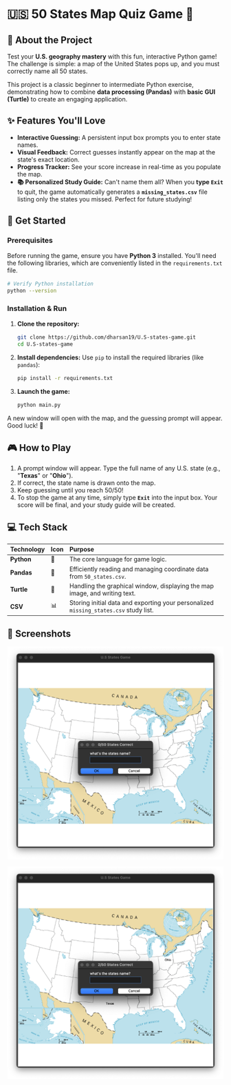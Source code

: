 # 🇺🇸 50 States Map Quiz Game 🧠

## 👋 About the Project

Test your **U.S. geography mastery** with this fun, interactive Python game\! The challenge is simple: a map of the United States pops up, and you must correctly name all 50 states.

This project is a classic beginner to intermediate Python exercise, demonstrating how to combine **data processing (Pandas)** with **basic GUI (Turtle)** to create an engaging application.

## ✨ Features You'll Love

  * **Interactive Guessing:** A persistent input box prompts you to enter state names.
  * **Visual Feedback:** Correct guesses instantly appear on the map at the state's exact location.
  * **Progress Tracker:** See your score increase in real-time as you populate the map.
  * **📚 Personalized Study Guide:** Can't name them all? When you **type `Exit`** to quit, the game automatically generates a **`missing_states.csv`** file listing only the states you missed. Perfect for future studying\!

## 🚀 Get Started

### Prerequisites

Before running the game, ensure you have **Python 3** installed. You'll need the following libraries, which are conveniently listed in the `requirements.txt` file.

```bash
# Verify Python installation
python --version
```

### Installation & Run

1.  **Clone the repository:**
    ```bash
    git clone https://github.com/dharsan19/U.S-states-game.git
    cd U.S-states-game
    ```
2.  **Install dependencies:**
    Use `pip` to install the required libraries (like `pandas`):
    ```bash
    pip install -r requirements.txt
    ```
3.  **Launch the game:**
    ```bash
    python main.py
    ```

A new window will open with the map, and the guessing prompt will appear. Good luck\! 🎯

## 🎮 How to Play

1.  A prompt window will appear. Type the full name of any U.S. state (e.g., "**Texas**" or "**Ohio**").
2.  If correct, the state name is drawn onto the map.
3.  Keep guessing until you reach 50/50\!
4.  To stop the game at any time, simply type **`Exit`** into the input box. Your score will be final, and your study guide will be created.

## 💻 Tech Stack

| Technology | Icon | Purpose |
| :--- | :--- | :--- |
| **Python** | 🐍 | The core language for game logic. |
| **Pandas** | 🐼 | Efficiently reading and managing coordinate data from `50_states.csv`. |
| **Turtle** | 🐢 | Handling the graphical window, displaying the map image, and writing text. |
| **CSV** | 📊 | Storing initial data and exporting your personalized `missing_states.csv` study list. |

## 📸 Screenshots

![Screenshot 1: Initial Game Screen with Map](assets/initial_map.png)

![Screenshot 2: Game in Progress showing guessed states](assets/gameplay_screenshot.png)